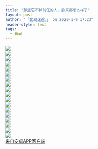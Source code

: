 ```yaml
---
title: "那些忘不掉前任的人，后来都怎么样了"
layout: post
author: "「北岛迷途。」 on 2020-1-9 17:23"
header-style: text
tags:
  - 新闻
---
```


<head></head>
<body>
 <img src="http://image.sxmeihua.com/pic/20200109/1578539447292842_608.jpg" onload="thumbImg(this)">
 <br> 
 <img src="http://image.sxmeihua.com/pic/20200109/1578539447297647_847.jpg" onload="thumbImg(this)">
 <br> 
 <img src="http://image.sxmeihua.com/pic/20200109/1578539447308105_824.jpg" onload="thumbImg(this)">
 <br> 
 <img src="http://image.sxmeihua.com/pic/20200109/1578539447312494_28.jpg" onload="thumbImg(this)">
 <br> 
 <img src="http://image.sxmeihua.com/pic/20200109/1578539447316127_238.jpg" onload="thumbImg(this)">
 <br> 
 <img src="http://image.sxmeihua.com/pic/20200109/1578539447318392_912.jpg" onload="thumbImg(this)">
 <br> 
 <img src="http://image.sxmeihua.com/pic/20200109/1578539447320801_859.jpg" onload="thumbImg(this)">
 <br> 
 <img src="http://image.sxmeihua.com/pic/20200109/1578539447322523_112.jpg" onload="thumbImg(this)">
 <br> 
 <img src="http://image.sxmeihua.com/pic/20200109/1578539447324701_456.jpg" onload="thumbImg(this)">
 <br> 
 <img src="http://image.sxmeihua.com/pic/20200109/1578539467028354_556.jpg" onload="thumbImg(this)">
 <br> 
 <img src="http://image.sxmeihua.com/pic/20200109/1578539467150370_997.jpg" onload="thumbImg(this)">
 <br> 
 <img src="http://image.sxmeihua.com/pic/20200109/157853946728487_951.jpg" onload="thumbImg(this)">
 <br> 
 <img src="http://image.sxmeihua.com/pic/20200109/1578539467384206_348.jpg" onload="thumbImg(this)">
 <br> 
 <img src="http://image.sxmeihua.com/pic/20200109/1578539467474575_329.jpg" onload="thumbImg(this)">
 <br> 
 <img src="http://image.sxmeihua.com/pic/20200109/1578539467560945_787.jpg" onload="thumbImg(this)">
 <br> 
 <img src="http://image.sxmeihua.com/pic/20200109/1578539467651719_873.jpg" onload="thumbImg(this)">
 <br> 
 <img src="http://image.sxmeihua.com/pic/20200109/157853946773446_118.jpg" onload="thumbImg(this)">
 <br> 
 <img src="http://image.sxmeihua.com/pic/20200109/1578539467811522_24.jpg" onload="thumbImg(this)">
 <br> 
 <div class="mag_viewthread"> 
  <a class="mag_text" target="_blank" href="https://app.boniu365.online/">来自安卓APP客户端</a> 
  <span id="magapp_qrcode_5947463" onmouseover="showMenu({'showid':this.id, 'menuid':'magapp_qrcode_download','fade':1, 'pos':'34'})" class="mag_qrcode"></span> 
 </div>
</body>


